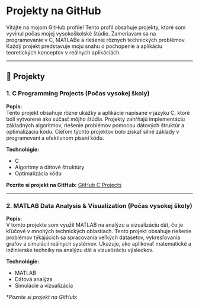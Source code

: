 # Projekty na GitHub

Vitajte na mojom GitHub profile! Tento profil obsahuje projekty, ktoré som vyvinul počas mojej vysokoškolské štúdie. Zameriavam sa na programovanie v C, MATLABe a riešenie rôznych technických problémov. Každý projekt predstavuje moju snahu o pochopenie a aplikáciu teoretických konceptov v reálnych aplikáciách.

---

## 🚀 Projekty

### 1. **C Programming Projects (Počas vysokej školy)**
**Popis:**  
Tento projekt obsahuje rôzne ukážky a aplikácie napísané v jazyku C, ktoré boli vytvorené ako súčasť môjho štúdia. Projekty zahŕňajú implementáciu základných algoritmov, riešenie problémov pomocou dátových štruktúr a optimalizáciu kódu. Cieľom týchto projektov bolo získať silné základy v programovaní a efektívnom písaní kódu.

**Technológie:**
- C
- Algoritmy a dátové štruktúry
- Optimalizácia kódu

**Pozrite si projekt na GitHub:**
[GitHub C Projects](https://github.com/yourusername/c-projects)

---

### 2. **MATLAB Data Analysis & Visualization (Počas vysokej školy)**
**Popis:**  
V tomto projekte som využil MATLAB na analýzu a vizualizáciu dát, čo je kľúčové v mnohých technických oblastiach. Tento projekt obsahuje riešenie problémov týkajúcich sa spracovania veľkých datasetov, vykresľovania grafov a simulácií reálnych systémov. Ukazuje, ako aplikovať matematické a inžinierske techniky na analýzu dát a vizualizáciu výsledkov.

**Technológie:**
- MATLAB
- Dátová analýza
- Simulácie a vizualizácia

**Pozrite si projekt na GitHub:*
